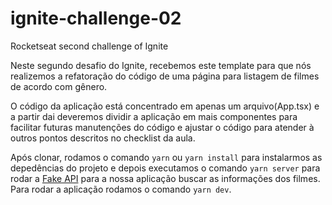 # ignite-challenge-02
Rocketseat second challenge of Ignite

Neste segundo desafio do Ignite, recebemos este template para que nós realizemos a refatoração do código de uma página para listagem de filmes de acordo com gênero. 

O código da aplicação está concentrado em apenas um arquivo(App.tsx) e a partir dai deveremos dividir a aplicação em mais componentes para facilitar futuras manutenções do código e ajustar o código para atender à outros pontos descritos no checklist da aula.

Após clonar, rodamos o comando `yarn` ou `yarn install` para instalarmos as depedências do projeto e depois executamos o comando `yarn server` para rodar a <a href="https://github.com/typicode/json-server">Fake API</a> para a nossa aplicação buscar as informações dos filmes. Para rodar a aplicação rodamos o comando `yarn dev`.

